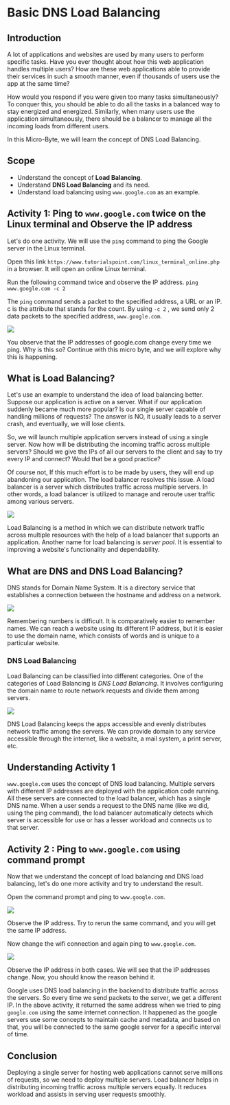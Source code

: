 # Basic DNS Load Balancing
## Introduction

A lot of applications and websites are used by many users to perform specific tasks. Have you ever thought about how this web application handles multiple users? How are these web applications able to provide their services in such a smooth manner, even if thousands of users use the app at the same time?

How would you respond if you were given too many tasks simultaneously? To conquer this, you should be able to do all the tasks in a balanced way to stay energized and energized. Similarly, when many users use the application simultaneously, there should be a balancer to manage all the incoming loads from different users.

In this Micro-Byte, we will learn the concept of DNS Load Balancing.

## Scope
- Understand the concept of **Load Balancing**.
- Understand **DNS Load Balancing** and its need.
- Understand load balancing using `www.google.com` as an example. 

## Activity 1: Ping to `www.google.com` twice on the Linux terminal and Observe the IP address

Let's do one activity. We will use the `ping` command to ping the Google server in the Linux terminal.

Open this link `https://www.tutorialspoint.com/linux_terminal_online.php` in a browser. It will open an online Linux terminal.

Run the following command twice and observe the IP address.
`ping www.google.com -c 2`

The `ping` command sends a packet to the specified address, a URL or an IP.
c is the attribute that stands for the count.
By using `-c 2` , we send only 2 data packets to the specified address, `www.google.com`.

<img src='./images/pic1.PNG'>

You observe that the IP addresses of google.com change every time we ping. Why is this so? Continue with this micro byte, and we will explore why this is happening.

## What is Load Balancing?

Let's use an example to understand the idea of load balancing better. Suppose our application is active on a server. What if our application suddenly became much more popular? Is our single server capable of handling millions of requests?  The answer is NO, it usually leads to a server crash, and eventually, we will lose clients.

So, we will launch multiple application servers instead of using a single server.  Now how will be distributing the incoming traffic across multiple servers? Should we give the IPs of all our servers to the client and say to try every IP and connect? Would that be a good practice?

Of course not, If this much effort is to be made by users, they will end up abandoning our application. The load balancer resolves this issue. A load balancer is a server which distributes traffic across multiple servers. In other words, a load balancer is utilized to manage and reroute user traffic among various servers.

<img src='./images/pic2.PNG'>

Load Balancing is a method in which we can distribute network traffic across multiple resources with the help of a load balancer that supports an application. Another name for load balancing is *server pool*. It is essential to improving a website's functionality and dependability.

## What are DNS and DNS Load Balancing?

DNS stands for Domain Name System. It is a directory service that establishes a connection between the hostname and address on a network.

<img src="./images/pic3.PNG">

Remembering numbers is difficult. It is comparatively easier to remember names. We can reach a website using its different IP address, but it is easier to use the domain name, which consists of words and is unique to a particular website.

### DNS Load Balancing

Load Balancing can be classified into different categories. One of the categories of Load Balancing is *DNS Load Balancing*. It involves configuring the domain name to route network requests and divide them among servers.

<img src="./images/pic4.PNG">

DNS Load Balancing keeps the apps accessible and evenly distributes network traffic among the servers. We can provide domain to any service accessible through the internet, like a website, a mail system, a print server, etc.

## Understanding Activity 1

`www.google.com` uses the concept of DNS load balancing. Multiple servers with different IP addresses are deployed with the application code running. All these servers are connected to the load balancer, which has a single DNS name. When a user sends a request to the DNS name (like we did, using the ping command), the load balancer automatically detects which server is accessible for use or has a lesser workload and connects us to that server.

## Activity 2 : Ping to `www.google.com` using command prompt

Now that we understand the concept of load balancing and DNS load balancing, let's do one more activity and try to understand the result.

Open the command prompt and ping to `www.google.com`.

<img src="./images/pic5.PNG">

Observe the IP address.
Try to rerun the same command, and you will get the same IP address.

Now change the wifi connection and again ping to `www.google.com`.

<img src="./images/pic6.PNG">

Observe the IP address in both cases. We will see that the IP addresses change. Now, you should know the reason behind it.

Google uses DNS load balancing in the backend to distribute traffic across the servers. So every time we send packets to the server, we get a different IP. In the above activity, it returned the same address when we tried to ping `google.com` using the same internet connection. It happened as the google servers use some concepts to maintain cache and metadata, and based on that, you will be connected to the same google server for a specific interval of time.

## Conclusion
Deploying a single server for hosting web applications cannot serve millions of requests, so we need to deploy multiple servers. Load balancer helps in distributing incoming traffic across multiple servers equally. It reduces workload and assists in serving user requests smoothly.